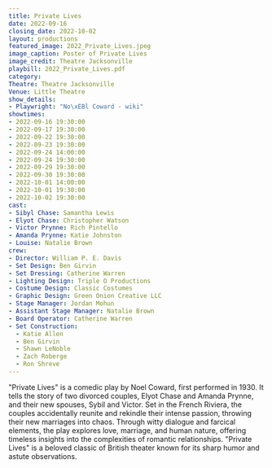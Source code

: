 ```yaml
---
title: Private Lives
date: 2022-09-16
closing_date: 2022-10-02
layout: productions
featured_image: 2022_Private_Lives.jpeg
image_caption: Poster of Private Lives
image_credit: Theatre Jacksonville
playbill: 2022_Private_Lives.pdf
category:
Theatre: Theatre Jacksonville
Venue: Little Theatre
show_details:
- Playwright: "No\xEBl Coward - wiki"
showtimes:
- 2022-09-16 19:30:00
- 2022-09-17 19:30:00
- 2022-09-22 19:30:00
- 2022-09-23 19:30:00
- 2022-09-24 14:00:00
- 2022-09-24 19:30:00
- 2022-09-29 19:30:00
- 2022-09-30 19:30:00
- 2022-10-01 14:00:00
- 2022-10-01 19:30:00
- 2022-10-02 19:30:00
cast:
- Sibyl Chase: Samantha Lewis
- Elyot Chase: Christopher Watson
- Victor Prynne: Rich Pintello
- Amanda Prynne: Katie Johnston
- Louise: Natalie Brown
crew:
- Director: William P. E. Davis
- Set Design: Ben Girvin
- Set Dressing: Catherine Warren
- Lighting Design: Triple O Productions
- Costume Design: Classic Costumes
- Graphic Design: Green Onion Creative LLC
- Stage Manager: Jordan Mohun
- Assistant Stage Manager: Natalie Brown
- Board Operator: Catherine Warren
- Set Construction:
  - Katie Allen
  - Ben Girvin
  - Shawn LeNoble
  - Zach Roberge
  - Ron Shreve
---
```

"Private Lives" is a comedic play by Noel Coward, first performed in 1930. It tells the story of two divorced couples, Elyot Chase and Amanda Prynne, and their new spouses, Sybil and Victor. Set in the French Riviera, the couples accidentally reunite and rekindle their intense passion, throwing their new marriages into chaos. Through witty dialogue and farcical elements, the play explores love, marriage, and human nature, offering timeless insights into the complexities of romantic relationships. "Private Lives" is a beloved classic of British theater known for its sharp humor and astute observations.